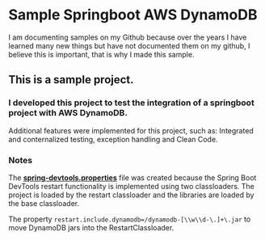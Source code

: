 # Sample Springboot AWS DynamoDB

<p>I am documenting samples on my Github because over the years I have learned many new things but have not documented them on my github, I believe this is important, that is why I made this sample.</P>

## This is a sample project. 
### I developed this project to test the integration of a springboot project with AWS DynamoDB.
<p>Additional features were implemented for this project, such as: Integrated and conternalized testing, exception handling and Clean Code.</P>

### Notes
<p>The <strong><a href="https://github.com/JesusRuescas/sample-springboot-aws-dynamodb/blob/main/src/main/resources/META-INF/spring-devtools.properties">spring-devtools.properties</a></strong> file was created because the Spring Boot DevTools restart functionality is implemented using two classloaders. The project is loaded by the restart classloader and the libraries are loaded by the base classloader.</P>

The property ```restart.include.dynamodb=/dynamodb-[\\w\\d-\.]+\.jar``` to move DynamoDB jars into the RestartClassloader.

